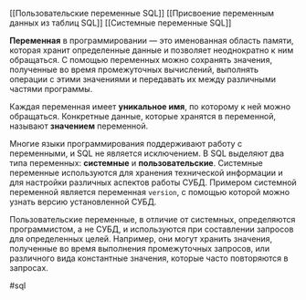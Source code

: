 [[Пользовательские переменные SQL]]
[[Присвоение переменным данных из таблиц SQL]]
[[Системные переменные SQL]]




**Переменная** в программировании — это именованная область памяти, которая хранит определенные данные и позволяет неоднократно к ним обращаться. С помощью переменных можно сохранять значения, полученные во время промежуточных вычислений, выполнять операции с этими значениями и передавать их между различными частями программы.

Каждая переменная имеет **уникальное имя**, по которому к ней можно обращаться. Конкретные данные, которые хранятся в переменной, называют **значением** переменной.

Многие языки программирования поддерживают работу с переменными, и SQL не является исключением. В SQL выделяют два типа переменных: **системные** и **пользовательские**. Системные переменные используются для хранения технической информации и для настройки различных аспектов работы СУБД. Примером системной переменной является переменная `version`, с помощью которой можно узнать версию установленной СУБД.

Пользовательские переменные, в отличие от системных, определяются программистом, а не СУБД, и используются при составлении запросов для определенных целей. Например, они могут хранить значения, полученные во время выполнения промежуточных запросов, или различного вида константные значения, которые часто повторяются в запросах.

#sql